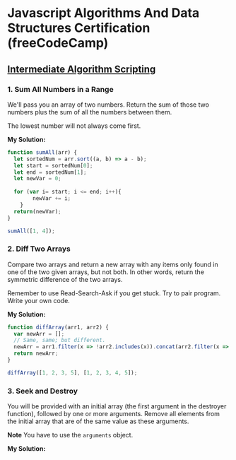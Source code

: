 # Javascript Algorithms And Data Structures Certification (freeCodeCamp)

## [Intermediate Algorithm Scripting](https://learn.freecodecamp.org/javascript-algorithms-and-data-structures/intermediate-algorithm-scripting)

### 1. Sum All Numbers in a Range

We'll pass you an array of two numbers. Return the sum of those two numbers plus the sum of all the numbers between them.

The lowest number will not always come first.

**My Solution:**
```javascript
function sumAll(arr) {
  let sortedNum = arr.sort((a, b) => a - b);
  let start = sortedNum[0];
  let end = sortedNum[1];
  let newVar = 0;
  
  for (var i= start; i <= end; i++){
        newVar += i;
    }
  return(newVar);
}

sumAll([1, 4]);
```

### 2. Diff Two Arrays

Compare two arrays and return a new array with any items only found in one of the two given arrays, but not both. In other words, return the symmetric difference of the two arrays.

Remember to use Read-Search-Ask if you get stuck. Try to pair program. Write your own code.

**My Solution:**
```javascript
function diffArray(arr1, arr2) {
  var newArr = [];
  // Same, same; but different.
  newArr = arr1.filter(x => !arr2.includes(x)).concat(arr2.filter(x => !arr1.includes(x)));
  return newArr;
}

diffArray([1, 2, 3, 5], [1, 2, 3, 4, 5]);
```

### 3. Seek and Destroy

You will be provided with an initial array (the first argument in the destroyer function), followed by one or more arguments. Remove all elements from the initial array that are of the same value as these arguments.

**Note**
You have to use the `arguments` object.

**My Solution:**
```javascript

```
